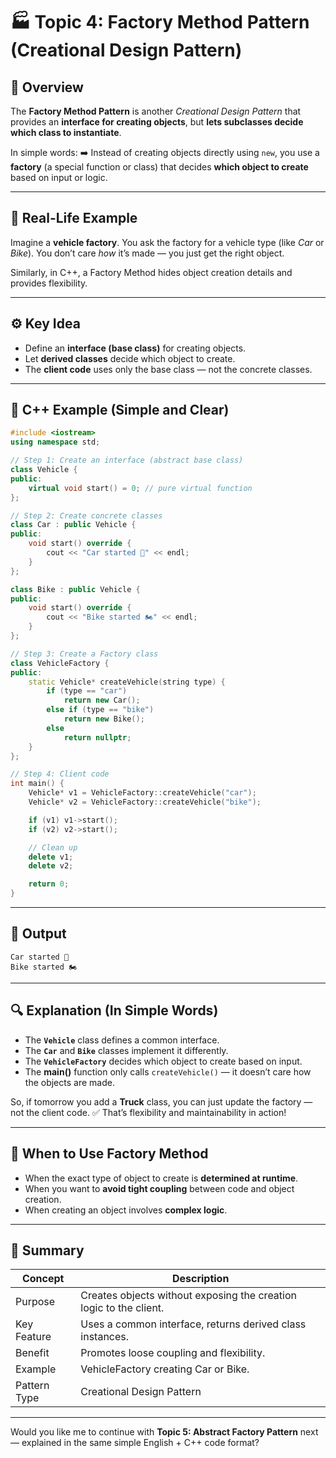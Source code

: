# 🏭 Topic 4: Factory Method Pattern (Creational Design Pattern)

## 🧠 Overview

The **Factory Method Pattern** is another *Creational Design Pattern* that provides an **interface for creating objects**, but **lets subclasses decide which class to instantiate**.

In simple words:
➡️ Instead of creating objects directly using `new`, you use a **factory** (a special function or class) that decides **which object to create** based on input or logic.

---

## 🎯 Real-Life Example

Imagine a **vehicle factory**.
You ask the factory for a vehicle type (like *Car* or *Bike*).
You don’t care *how* it’s made — you just get the right object.

Similarly, in C++, a Factory Method hides object creation details and provides flexibility.

---

## ⚙️ Key Idea

* Define an **interface (base class)** for creating objects.
* Let **derived classes** decide which object to create.
* The **client code** uses only the base class — not the concrete classes.

---

## 🧩 C++ Example (Simple and Clear)

```cpp
#include <iostream>
using namespace std;

// Step 1: Create an interface (abstract base class)
class Vehicle {
public:
    virtual void start() = 0; // pure virtual function
};

// Step 2: Create concrete classes
class Car : public Vehicle {
public:
    void start() override {
        cout << "Car started 🚗" << endl;
    }
};

class Bike : public Vehicle {
public:
    void start() override {
        cout << "Bike started 🏍️" << endl;
    }
};

// Step 3: Create a Factory class
class VehicleFactory {
public:
    static Vehicle* createVehicle(string type) {
        if (type == "car")
            return new Car();
        else if (type == "bike")
            return new Bike();
        else
            return nullptr;
    }
};

// Step 4: Client code
int main() {
    Vehicle* v1 = VehicleFactory::createVehicle("car");
    Vehicle* v2 = VehicleFactory::createVehicle("bike");

    if (v1) v1->start();
    if (v2) v2->start();

    // Clean up
    delete v1;
    delete v2;

    return 0;
}
```

---

## 🧾 Output

```
Car started 🚗
Bike started 🏍️
```

---

## 🔍 Explanation (In Simple Words)

* The **`Vehicle`** class defines a common interface.
* The **`Car`** and **`Bike`** classes implement it differently.
* The **`VehicleFactory`** decides which object to create based on input.
* The **main()** function only calls `createVehicle()` — it doesn’t care how the objects are made.

So, if tomorrow you add a **Truck** class, you can just update the factory — not the client code.
✅ That’s flexibility and maintainability in action!

---

## 🧠 When to Use Factory Method

* When the exact type of object to create is **determined at runtime**.
* When you want to **avoid tight coupling** between code and object creation.
* When creating an object involves **complex logic**.

---

## 🏁 Summary

| **Concept**  | **Description**                                                    |
| ------------ | ------------------------------------------------------------------ |
| Purpose      | Creates objects without exposing the creation logic to the client. |
| Key Feature  | Uses a common interface, returns derived class instances.          |
| Benefit      | Promotes loose coupling and flexibility.                           |
| Example      | VehicleFactory creating Car or Bike.                               |
| Pattern Type | Creational Design Pattern                                          |

---

Would you like me to continue with **Topic 5: Abstract Factory Pattern** next — explained in the same simple English + C++ code format?
